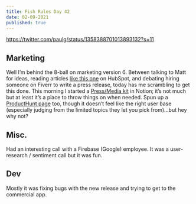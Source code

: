 ```yaml
---
title: Fish Rules Day 42
date: 02-09-2021
published: true
---
```


https://twitter.com/paulg/status/1358388701013893132?s=11

## Marketing

Well I’m behind the 8-ball on marketing version 6.  Between talking to Matt for ideas, reading articles [like this one][1] on HubSpot, and debating hiring someone on Fiverr to write a press release, today has me scrambling to get this done.  This morning I started a [Press/Media kit][2] in Notion; it’s not much but at least it’s a place to throw things on when needed.  Spun up a [ProductHunt page][3] too, though it doesn’t feel like the right user base (especially judging from the limited topics they let you pick from)…but hey why not?

## Misc.

Had an interesting call with a Firebase (Google) employee.  It was a user-research / sentiment call but it was fun.

## Dev

Mostly it was fixing bugs with the new release and trying to get to the commercial app.

[1]:	https://blog.hubspot.com/marketing/press-release-distribution
[2]:	https://www.notion.so/fishrules/Fish-Rules-Media-Kit-45d4648afdd94b39828f5e3ed8b6230f
[3]:	https://www.producthunt.com/posts/fish-rules-app